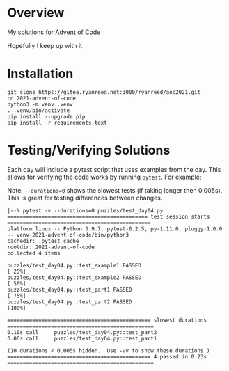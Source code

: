 # Overview

My solutions for [Advent of Code](https://adventofcode.com)

Hopefully I keep up with it


# Installation
```
git clone https://gitea.ryanreed.net:3000/ryanreed/aoc2021.git
cd 2021-advent-of-code
python3 -m venv .venv
. .venv/bin/activate
pip install --upgrade pip
pip install -r requirements.text
```


# Testing/Verifying Solutions

Each day will include a pytest script that uses examples from the day.
This allows for verifying the code works by running `pytest`. For example:


Note: `--durations=0` shows the slowest tests (if taking longer then 0.005s). This is great for testing differences between changes.

```
|--% pytest -v --durations=0 puzzles/test_day04.py
============================================= test session starts ==============================================
platform linux -- Python 3.9.7, pytest-6.2.5, py-1.11.0, pluggy-1.0.0 -- venv-2021-advent-of-code/bin/python3
cachedir: .pytest_cache
rootdir: 2021-advent-of-code
collected 4 items

puzzles/test_day04.py::test_example1 PASSED                                                              [ 25%]
puzzles/test_day04.py::test_example2 PASSED                                                              [ 50%]
puzzles/test_day04.py::test_part1 PASSED                                                                 [ 75%]
puzzles/test_day04.py::test_part2 PASSED                                                                 [100%]

============================================== slowest durations ===============================================
0.10s call     puzzles/test_day04.py::test_part2
0.06s call     puzzles/test_day04.py::test_part1

(10 durations < 0.005s hidden.  Use -vv to show these durations.)
============================================== 4 passed in 0.23s ===============================================
```
